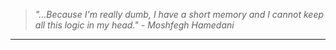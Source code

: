 

 > *"...Because I'm really dumb, I have a short memory and I cannot keep all this logic in my head." - Moshfegh Hamedani*
----------------------------------------
